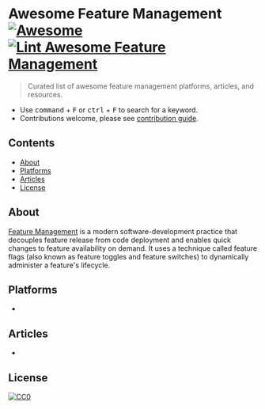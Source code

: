 # Awesome Feature Management [![Awesome](https://awesome.re/badge.svg)](https://awesome.re) [![Lint Awesome Feature Management](https://github.com/andrewdmaclean/awesome-feature-management/actions/workflows/main.yml/badge.svg?branch=main)](https://github.com/andrewdmaclean/awesome-feature-management/actions/workflows/main.yml)
> Curated list of awesome feature management platforms, articles, and resources.
- Use <kbd>command</kbd> + <kbd>F</kbd> or <kbd>ctrl</kbd> + <kbd>F</kbd> to search for a keyword.
- Contributions welcome, please see [contribution guide](CONTRIBUTING.md).

## Contents
- [About](#about)
- [Platforms](#platforms)
- [Articles](#articles)
- [License](#license)

## About
[Feature Management](https://learn.microsoft.com/en-us/azure/azure-app-configuration/concept-feature-management) is a modern software-development practice that decouples feature release from code deployment and enables quick changes to feature availability on demand. It uses a technique called feature flags (also known as feature toggles and feature switches) to dynamically administer a feature's lifecycle.

## Platforms
-

## Articles
- 

## License
[![CC0](http://mirrors.creativecommons.org/presskit/buttons/88x31/svg/cc-zero.svg)](https://creativecommons.org/publicdomain/zero/1.0/)
